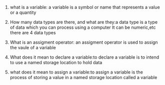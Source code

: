 1. what is a variable: a variable is a symbol or name that represents a value or a quantity


2. How many data types are there, and what are they:a data type is a type of data which you can process using a computer It can be numeric,etc there are 4 data types 

3. What is an assigment operator: an assigment operator is used to assign the vaule of a variable

4. What does it mean to declare a variable:to declare a variable is to intend to use a named storage location to hold data

5. what does it mean to assign a variable:to assign a variable is the process of storing a value in a named storage location called a variable
